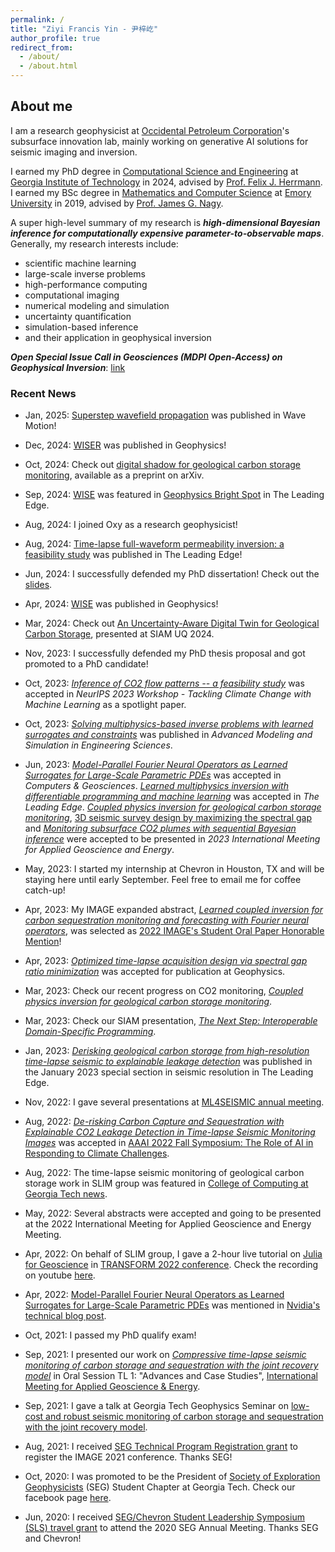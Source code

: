 ```yaml
---
permalink: /
title: "Ziyi Francis Yin - 尹梓屹"
author_profile: true
redirect_from: 
  - /about/
  - /about.html
---
```



## About me

I am a research geophysicist at [Occidental Petroleum Corporation](https://www.oxy.com/)'s subsurface innovation lab, mainly working on generative AI solutions for seismic imaging and inversion.

I earned my PhD degree in [Computational Science and Engineering](https://cse.gatech.edu) at [Georgia Institute of Technology](https://www.gatech.edu) in 2024, advised by [Prof. Felix J. Herrmann](https://cse.gatech.edu/people/felix-herrmann). I earned my BSc degree in [Mathematics and Computer Science](https://www.math.emory.edu) at [Emory University](http://www.emory.edu/home/index.html) in 2019, advised by [Prof. James G. Nagy](http://www.math.emory.edu/~nagy/).

A super high-level summary of my research is ***high-dimensional Bayesian inference for computationally expensive parameter-to-observable maps***. Generally, my research interests include:

* scientific machine learning
* large-scale inverse problems
* high-performance computing
* computational imaging
* numerical modeling and simulation
* uncertainty quantification
* simulation-based inference
* and their application in geophysical inversion

***Open Special Issue Call in Geosciences (MDPI Open-Access) on Geophysical Inversion***: [link](https://www.mdpi.com/si/211103)

### Recent News

* Jan, 2025: [Superstep wavefield propagation](https://doi.org/10.1016/j.wavemoti.2024.103489) was published in Wave Motion!

* Dec, 2024: [WISER](https://doi.org/10.48550/arXiv.2405.10327) was published in Geophysics!

* Oct, 2024: Check out [digital shadow for geological carbon storage monitoring](https://doi.org/10.48550/arXiv.2410.01218), available as a preprint on arXiv.

* Sep, 2024: [WISE](https://doi.org/10.1190/geo2023-0744.1) was featured in [Geophysics Bright Spot](https://library.seg.org/doi/10.1190/tle43090632.1) in The Leading Edge.

* Aug, 2024: I joined Oxy as a research geophysicist!

* Aug, 2024: [Time-lapse full-waveform permeability inversion: a feasibility study](https://doi.org/10.1190/tle43080544.1) was published in The Leading Edge!

* Jun, 2024: I successfully defended my PhD dissertation! Check out the [slides](http://dx.doi.org/10.13140/RG.2.2.16561.39528).

* Apr, 2024: [WISE](https://doi.org/10.1190/geo2023-0744.1) was published in Geophysics!

* Mar, 2024: Check out [An Uncertainty-Aware Digital Twin for Geological Carbon Storage](https://slim.gatech.edu/Publications/Public/Conferences/SIAMUQ/2024/digital-twin), presented at SIAM UQ 2024.

* Nov, 2023: I successfully defended my PhD thesis proposal and got promoted to a PhD candidate!

* Oct, 2023: [*Inference of CO2 flow patterns -- a feasibility study*](https://doi.org/10.48550/arXiv.2311.00290) was accepted in *NeurIPS 2023 Workshop - Tackling Climate Change with Machine Learning* as a spotlight paper.

* Oct, 2023: [*Solving multiphysics-based inverse problems with learned surrogates and constraints*](https://doi.org/10.1186/s40323-023-00252-0) was published in *Advanced Modeling and Simulation in Engineering Sciences*.

* Jun, 2023: [*Model-Parallel Fourier Neural Operators as Learned Surrogates for Large-Scale Parametric PDEs*](https://doi.org/10.1016/j.cageo.2023.105402) was accepted in *Computers & Geosciences*. [*Learned multiphysics inversion with differentiable programming and machine learning*](https://doi.org/10.1190/tle42070474.1) was accepted in *The Leading Edge*. [*Coupled physics inversion for geological carbon storage monitoring*](https://slimgroup.github.io/IMAGE2023/yin2023IMAGEend2end/abstract.html), [3D seismic survey design by maximizing the spectral gap](https://slimgroup.github.io/IMAGE2023/zhang2023IMAGEsg/abstract.html) and [*Monitoring subsurface CO2 plumes with sequential Bayesian inference*](https://slimgroup.github.io/IMAGE2023/SequentialBayes/abstract.html) were accepted to be presented in *2023 International Meeting for Applied Geoscience and Energy*.

* May, 2023: I started my internship at Chevron in Houston, TX and will be staying here until early September. Feel free to email me for coffee catch-up!

* Apr, 2023: My IMAGE expanded abstract, [*Learned coupled inversion for carbon sequestration monitoring and forecasting with Fourier neural operators*](https://doi.org/10.1190/image2022-3722848.1), was selected as [2022 IMAGE's Student Oral Paper Honorable Mention](https://ziyiyin97.github.io/files/awards/2023/2022_IMAGE_Letter.pdf)!

* Apr, 2023: [*Optimized time-lapse acquisition design via spectral gap ratio minimization*](https://slim.gatech.edu/Publications/Public/Submitted/2023/zhang2023otl/Spectral_Gap_Paper.html) was accepted for publication at Geophysics.

* Mar, 2023: Check our recent progress on CO2 monitoring, [*Coupled physics inversion for geological carbon storage monitoring*](https://slimgroup.github.io/IMAGE2023/yin2023IMAGEend2end/abstract.html).

* Mar, 2023: Check our SIAM presentation, [*The Next Step: Interoperable Domain-Specific Programming*](https://slim.gatech.edu/Publications/Public/Conferences/SIAMCSE/2023/herrmann2023SIAMCSEtns).

* Jan, 2023: [*Derisking geological carbon storage from high-resolution time-lapse seismic to explainable leakage detection*](https://doi.org/10.1190/tle42010069.1) was published in the January 2023 special section in seismic resolution in The Leading Edge.

* Nov, 2022: I gave several presentations at [ML4SEISMIC annual meeting](https://slim.gatech.edu/biblio/keyword/583).

* Aug, 2022: [*De-risking Carbon Capture and Sequestration with Explainable CO2 Leakage Detection in Time-lapse Seismic Monitoring Images*](https://slim.gatech.edu/Publications/Public/Conferences/AAAI/2022/erdinc2022AAAIdcc/erdinc2022AAAIdcc.pdf) was accepted in [AAAI 2022 Fall Symposium: The Role of AI in Responding to Climate Challenges](https://www.climatechange.ai/events/aaaifss2022).

* Aug, 2022: The time-lapse seismic monitoring of geological carbon storage work in SLIM group was featured in [College of Computing at Georgia Tech news](https://www.cc.gatech.edu/news/group-brings-seismic-imaging-climate-change-conversations-and-beyond).

* May, 2022: Several abstracts were accepted and going to be presented at the 2022 International Meeting for Applied Geoscience and Energy Meeting.

* Apr, 2022: On behalf of SLIM group, I gave a 2-hour live tutorial on [Julia for Geoscience](https://transform.softwareunderground.org/2022-julia-for-geoscience) in [TRANSFORM 2022 conference](https://transform.softwareunderground.org/overview). Check the recording on youtube [here](https://www.youtube.com/watch?v=HyWfp3NzIbg).

* Apr, 2022: [Model-Parallel Fourier Neural Operators as Learned Surrogates for Large-Scale Parametric PDEs](https://arxiv.org/pdf/2204.01205.pdf) was mentioned in [Nvidia's technical blog post](https://developer.nvidia.com/blog/accelerating-climate-change-mitigation-with-machine-learning-the-case-of-carbon-storage/?ncid=so-twit-573482&=&linkId=100000119404270#cid=dl13_so-twit_en-us).

* Oct, 2021: I passed my PhD qualify exam!

* Sep, 2021: I presented our work on [*Compressive time-lapse seismic monitoring of carbon storage and sequestration with the joint recovery model*](https://slim.gatech.edu/Publications/Public/Conferences/SEG/2021/yin2021SEGcts/yin2021SEGcts.html) in Oral Session TL 1: "Advances and Case Studies", [International Meeting for Applied Geoscience & Energy](https://imageevent.org/2021).

* Sep, 2021: I gave a talk at Georgia Tech Geophysics Seminar on [low-cost and robust seismic monitoring of carbon storage and sequestration with the joint recovery model](https://slim.gatech.edu/Publications/Public/Conferences/SEG/2021/yin2021SEGcts/yin2021SEGcts.html).

* Aug, 2021: I received [SEG Technical Program Registration grant](https://seg.org/travelgrants) to register the IMAGE 2021 conference. Thanks SEG!

* Oct, 2020: I was promoted to be the President of [Society of Exploration Geophysicists](https://seg.org/Education/Student/Student-Chapters/Student-Chapter-Listing/Student-Chapter-Listing-Detail/scID/000000200393) (SEG) Student Chapter at Georgia Tech. Check our facebook page [here](https://www.facebook.com/SEGatGT).

* Jun, 2020: I received [SEG/Chevron Student Leadership Symposium (SLS) travel grant](https://seg.org/Education/Student/Student-Programs/Student-Leadership-Symposium) to attend the 2020 SEG Annual Meeting. Thanks SEG and Chevron!
